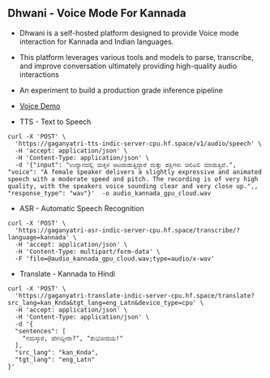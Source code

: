 ## Dhwani - Voice Mode For Kannada


- Dhwani is a self-hosted platform designed to provide Voice mode interaction for Kannada and Indian languages.

- This platform leverages various tools and models to parse, transcribe, and improve conversation ultimately providing high-quality audio interactions 

- An experiment to build a production grade inference pipeline 

- [Voice Demo](https://huggingface.co/spaces/gaganyatri/dhwani)

- TTS - Text to Speech
```
curl -X 'POST' \
  'https://gaganyatri-tts-indic-server-cpu.hf.space/v1/audio/speech' \
  -H 'accept: application/json' \
  -H 'Content-Type: application/json' \
  -d '{"input": "ಉದ್ಯಾನದಲ್ಲಿ ಮಕ್ಕಳ ಆಟವಾಡುತ್ತಿದ್ದಾರೆ ಮತ್ತು ಪಕ್ಷಿಗಳು ಚಿಲಿಪಿಲಿ ಮಾಡುತ್ತಿವೆ.", "voice": "A female speaker delivers a slightly expressive and animated speech with a moderate speed and pitch. The recording is of very high quality, with the speakers voice sounding clear and very close up.",, "response_type": "wav"}'  -o audio_kannada_gpu_cloud.wav
```

- ASR - Automatic Speech Recognition
```
curl -X 'POST' \
  'https://gaganyatri-asr-indic-server-cpu.hf.space/transcribe/?language=kannada' \
  -H 'accept: application/json' \
  -H 'Content-Type: multipart/form-data' \
  -F 'file=@audio_kannada_gpu_cloud.wav;type=audio/x-wav'
```


- Translate - Kannada to Hindi
```
curl -X 'POST' \
  'https://gaganyatri-translate-indic-server-cpu.hf.space/translate?src_lang=kan_Knda&tgt_lang=eng_Latn&device_type=cpu' \
  -H 'accept: application/json' \
  -H 'Content-Type: application/json' \
  -d '{
  "sentences": [
    "ನಮಸ್ಕಾರ, ಹೇಗಿದ್ದೀರಾ?", "ಶುಭೋದಯ!"
  ],
  "src_lang": "kan_Knda",
  "tgt_lang": "eng_Latn"
}'
```

